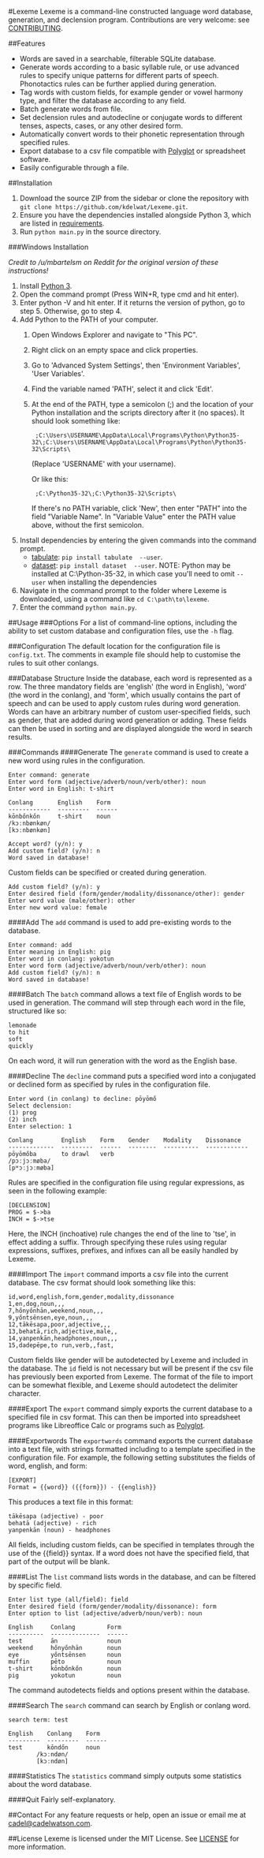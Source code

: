 #Lexeme
Lexeme is a command-line constructed language word database,
generation, and declension program. Contributions are very welcome: see
[CONTRIBUTING](CONTRIBUTING.md).

##Features
+ Words are saved in a searchable, filterable SQLite database.
+ Generate words according to a basic syllable rule, or use advanced rules to specify unique patterns for different parts of speech. Phonotactics rules can be further applied during generation.
+ Tag words with custom fields, for example gender or vowel harmony type, and filter the database according to any field.
+ Batch generate words from file.
+ Set declension rules and autodecline or conjugate words to different tenses, aspects, cases, or any other desired form.
+ Automatically convert words to their phonetic representation through specified rules.
+ Export database to a csv file compatible with [Polyglot](https://github.com/DraqueT/PolyGlot) or spreadsheet software.
+ Easily configurable through a file.

##Installation
1. Download the source ZIP from the sidebar or clone the repository with `git
clone https://github.com/kdelwat/Lexeme.git`.
2. Ensure you have the dependencies installed alongside Python 3, which are listed in
   [requirements](requirements.txt).
3. Run `python main.py` in the source directory.

###Windows Installation

*Credit to /u/mbartelsm on Reddit for the original version of these 
instructions!*

1. Install [Python 3](https://www.python.org/).
2. Open the command prompt (Press WIN+R, type cmd and hit enter).
3. Enter python -V and hit enter. If it returns the version of python, go to 
   step 5. Otherwise, go to step 4.
4. Add Python to the PATH of your computer.
    1. Open Windows Explorer and navigate to "This PC".
    2. Right click on an empty space and click properties.
    3. Go to 'Advanced System Settings', then 'Environment Variables', 'User 
       Variables'.
    4. Find the variable named 'PATH', select it and click 'Edit'.
    5. At the end of the PATH, type a semicolon (;) and the location of your 
        Python installation and the scripts directory after it (no spaces). It 
        should look something like:
            
            ;C:\Users\USERNAME\AppData\Local\Programs\Python\Python35-32\;C:\Users\USERNAME\AppData\Local\Programs\Python\Python35-32\Scripts\

        (Replace 'USERNAME' with your username).
       
        Or like this:

            ;C:\Python35-32\;C:\Python35-32\Scripts\
       
        If there's no PATH variable, click 'New', then enter "PATH" into the 
        field "Variable Name". In "Variable Value" enter the PATH value above, 
        without the first semicolon.
5. Install dependencies by entering the given commands into the command prompt.
    + [tabulate](https://pypi.python.org/pypi/tabulate): `pip install tabulate 
      --user`.
    + [dataset](https://pypi.python.org/pypi/dataset/0.3): `pip install dataset 
      --user`.
   NOTE: Python may be installed at C:\Python-35-32\, in which case you'll need 
   to omit `--user` when installing the dependencies
6. Navigate in the command prompt to the folder where Lexeme is downloaded, 
   using a command like `cd C:\path\to\lexeme`.
7. Enter the command `python main.py`.

##Usage
###Options
For a list of command-line options, including the ability to set custom database and configuration files, use the `-h` flag.

###Configuration
The default location for the configuration file is `config.txt`. The comments in example file should help to customise the rules to suit other conlangs.

###Database Structure
Inside the database, each word is represented as a row. The three mandatory
fields are 'english' (the word in English), 'word' (the word in the conlang),
and 'form', which usually contains the part of speech and can be used to apply
custom rules during word generation. Words can have an arbitrary number of
custom user-specified fields, such as gender, that are added during word
generation or adding. These fields can then be used in sorting and are
displayed alongside the word in search results.

###Commands
####Generate
The `generate` command is used to create a new word using rules in the configuration.

	Enter command: generate
	Enter word form (adjective/adverb/noun/verb/other): noun
	Enter word in English: t-shirt

	Conlang       English    Form
	------------  ---------  ------
	kōnbőnkőn     t-shirt    noun
	/kɔːnbønkøn/
	[kɔːnbønkøn]

	Accept word? (y/n): y
	Add custom field? (y/n): n
	Word saved in database!

Custom fields can be specified or created during generation.

    Add custom field? (y/n): y
    Enter desired field (form/gender/modality/dissonance/other): gender
    Enter word value (male/other): other
    Enter new word value: female

####Add
The `add` command is used to add pre-existing words to the database.

    Enter command: add
    Enter meaning in English: pig
    Enter word in conlang: yokotun
    Enter word form (adjective/adverb/noun/verb/other): noun
    Add custom field? (y/n): n
    Word saved in database!

####Batch
The `batch` command allows a text file of English words to be used in
generation. The command will step through each word in the file, structured
like so:
    
    lemonade
    to hit
    soft
    quickly

On each word, it will run generation with the word as the English base.

####Decline
The `decline` command puts a specified word into a conjugated or declined form
as specified by rules in the configuration file.

    Enter word (in conlang) to decline: pōyōmő
    Select declension:
    (1) prog
    (2) inch
    Enter selection: 1

    Conlang        English    Form    Gender    Modality    Dissonance
    -------------  ---------  ------  --------  ----------  ------------
    pōyōmőba       to drawl   verb
    /pɔːjɔːmøba/
    [pʷɔːjɔːmøba]

Rules are specified in the configuration file using regular expressions, as
seen in the following example:

    [DECLENSION]
    PROG = $->ba
    INCH = $->tse

Here, the INCH (inchoative) rule changes the end of the line to 'tse', in
effect adding a suffix. Through specifying these rules using regular
expressions, suffixes, prefixes, and infixes can all be easily handled by
Lexeme.

####Import
The `import` command imports a csv file into the current database. The csv
format should look something like this:

    id,word,english,form,gender,modality,dissonance
    1,en,dog,noun,,,
    7,hőnyőnhān,weekend,noun,,,
    9,yőntsēnsen,eye,noun,,,
    12,tākēsapa,poor,adjective,,,
    13,behatā,rich,adjective,male,,
    14,yanpenkān,headphones,noun,,,
    15,dadepēpe,to run,verb,,fast,

Custom fields like gender will be autodetected by Lexeme and included in the
database. The `id` field is not necessary but will be present if the csv file
has previously been exported from Lexeme. The format of the file to import can
be somewhat flexible, and Lexeme should autodetect the delimiter
character.

####Export
The `export` command simply exports the current database to a specified file in
csv format. This can then be imported into spreadsheet programs like
Libreoffice Calc or programs such as [Polyglot](https://github.com/DraqueT/PolyGlot).

####Exportwords
The `exportwords` command exports the current database into a text file, with 
strings formatted including to a template specified in the configuration file. 
For example, the following setting substitutes the fields of word, english, and 
form:

    [EXPORT]
    Format = {{word}} ({{form}}) - {{english}}

This produces a text file in this format:

    tākēsapa (adjective) - poor
    behatā (adjective) - rich
    yanpenkān (noun) - headphones

All fields, including custom fields, can be specified in templates through the 
use of the {{field}} syntax. If a word does not have the specified field, that 
part of the output will be blank.

####List
The `list` command lists words in the database, and can be filtered by specific
field.

    Enter list type (all/field): field
    Enter desired field (form/gender/modality/dissonance): form
    Enter option to list (adjective/adverb/noun/verb): noun

    English     Conlang         Form
    ----------  --------------  ------
    test        ān              noun
    weekend     hőnyőnhān       noun
    eye         yőntsēnsen      noun
    muffin      pēto            noun
    t-shirt     kōnbőnkőn       noun
    pig         yokotun         noun

The command autodetects fields and options present within the database.

####Search
The `search` command can search by English or conlang word.

    search term: test

    English    Conlang    Form
    ---------  ---------  ------
    test       kōndőn     noun
            /kɔːndøn/
            [kɔːndøn]

####Statistics
The `statistics` command simply outputs some statistics about the word
database.

####Quit
Fairly self-explanatory.

##Contact
For any feature requests or help, open an issue or email me at
cadel@cadelwatson.com.

##License
Lexeme is licensed under the MIT License. See [LICENSE](LICENSE.md) for more
information.
